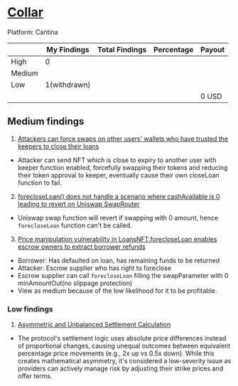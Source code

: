 # [Collar](https://cantina.xyz/competitions/050711ca-a6d1-4fdd-9f94-3816233c1bd5)

Platform: Cantina

|  | My Findings | Total Findings | Percentage | Payout |
| --- | --- | --- | --- | --- |
| High | 0 |  |  |  |
| Medium |  |  |  |  |
| Low | 1(withdrawn) |  |  |  |
|  |  |  |  | 0 USD |

## Medium findings

1. [Attackers can force swaps on other users' wallets who have trusted the keepers to close their loans](https://cantina.xyz/code/050711ca-a6d1-4fdd-9f94-3816233c1bd5/findings/294)

- Attacker can send NFT which is close to expiry to another user with keeper function enabled, forcefully swapping their tokens and reducing their token approval to keeper, eventually cause their own closeLoan function to fail.

2. [forecloseLoan() does not handle a scenario where cashAvailable is 0 leading to revert on Uniswap SwapRouter](https://cantina.xyz/code/050711ca-a6d1-4fdd-9f94-3816233c1bd5/findings/182)

- Uniswap swap function will revert if swapping with 0 amount, hence `forecloseLoan` function can't be called.

3. [Price manipulation vulnerability in LoansNFT.forecloseLoan enables escrow owners to extract borrower refunds](https://cantina.xyz/code/050711ca-a6d1-4fdd-9f94-3816233c1bd5/findings/81)

- Borrower: Has defaulted on loan, has remaining funds to be returned
- Attacker: Escrow supplier who has right to foreclose
- Escrow supplier can call `forecloseLoan` filling the swapParameter with 0 minAmountOut(no slippage protection)
- View as medium because of the low likelihood for it to be profitable.

### Low findings

1. [Asymmetric and Unbalanced Settlement Calculation](https://cantina.xyz/code/050711ca-a6d1-4fdd-9f94-3816233c1bd5/findings/343)

- The protocol's settlement logic uses absolute price differences instead of proportional changes, causing unequal outcomes between equivalent percentage price movements (e.g., 2x up vs 0.5x down). While this creates mathematical asymmetry, it's considered a low-severity issue as providers can actively manage risk by adjusting their strike prices and offer terms.